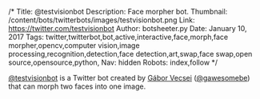 /*
Title: @testvisionbot
Description: Face morpher bot.
Thumbnail: /content/bots/twitterbots/images/testvisionbot.png
Link: https://twitter.com/testvisionbot
Author: botsheeter.py
Date: January 10, 2017
Tags: twitter,twitterbot,bot,active,interactive,face,morph,face morpher,opencv,computer vision,image processing,recognition,detection,face detection,art,swap,face swap,open source,opensource,python,
Nav: hidden
Robots: index,follow
*/

[@testvisionbot](https://twitter.com/testvisionbot) is a Twitter bot created by [Gábor Vecsei](https://gaborvecsei.wordpress.com/) ([@gawesomebe](https://twitter.com/gawesomebe)) that can morph two faces into one image.

